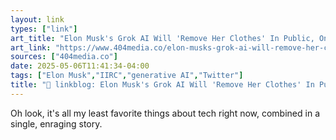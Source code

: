 ```yaml
---
layout: link
types: ["link"]
art_title: "Elon Musk's Grok AI Will 'Remove Her Clothes' In Public, On X"
art_link: "https://www.404media.co/elon-musks-grok-ai-will-remove-her-clothes-in-public-on-x/"
sources: ["404media.co"]
date: 2025-05-06T11:41:34-04:00
tags: ["Elon Musk","IIRC","generative AI","Twitter"]
title: "🔗 linkblog: Elon Musk's Grok AI Will 'Remove Her Clothes' In Public, On X"
---
```

Oh look, it's all my least favorite things about tech right now, combined in a single, enraging story.